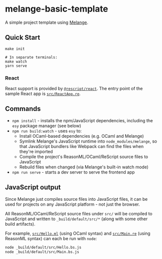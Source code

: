 # melange-basic-template

A simple project template using [Melange](https://github.com/melange-re/melange).

## Quick Start

```shell
make init

# In separate terminals:
make watch
yarn serve
```

### React

React support is provided by
[`@rescript/react`](https://github.com/rescript-lang/rescript-react). The entry
point of the sample React app is [`src/ReactApp.re`](src/ReactApp.re).

## Commands

- `npm install` - installs the npm/JavaScript dependencies, including the `esy`
  package manager (see below)
- `npm run build:watch` - uses `esy` to:
  - Install OCaml-based dependencies (e.g. OCaml and Melange)
  - Symlink Melange's JavaScript runtime into `node_modules/melange`, so that
    JavaScript bundlers like Webpack can find the files when they're imported
  - Compile the project's ReasonML/OCaml/ReScript source files to JavaScript
  - Rebuild files when changed (via Melange's built-in watch mode)
- `npm run serve` - starts a dev server to serve the frontend app

## JavaScript output

Since Melange just compiles source files into JavaScript files, it can be used
for projects on any JavaScript platform - not just the browser.

All ReasonML/OCaml/ReScript source files under `src/` will be compiled to
JavaScript and written to `_build/default/src/*` (along with some other build
artifacts).

For example, [`src/Hello.ml`](src/Hello.ml) (using OCaml syntax) and
[`src/Main.re`](src/Main.re) (using ReasonML syntax) can each be run with
`node`:

```bash
node _build/default/src/Hello.bs.js
node _build/default/src/Main.bs.js
```
